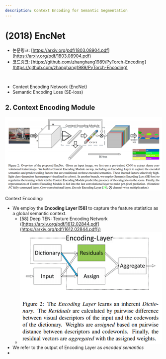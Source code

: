 ```yaml
---
description: Context Encoding for Semantic Segmentation
---
```


# \(2018\) EncNet

* 논문링크: [https://arxiv.org/pdf/1803.08904.pdf](https://arxiv.org/pdf/1803.08904.pdf)
* 코드링크: [https://github.com/zhanghang1989/PyTorch-Encoding](https://github.com/zhanghang1989/PyTorch-Encoding)

​

* Context Encoding Network \(EncNet\)
* Semantic Encoding Loss \(SE-loss\)



## 2. Context Encoding Module

![](../.gitbook/assets/image%20%2837%29.png)



Context Encoding:

* We employ the **Encoding Layer \[58\]** to capture the feature statistics as a global semantic context.
  * \[58\] Deep TEN: Texture Encoding Network \([https://arxiv.org/pdf/1612.02844.pdf](https://arxiv.org/pdf/1612.02844.pdf)\)
  * ![](../.gitbook/assets/image%20%2840%29.png)
* We refer to the output of Encoding Layer as _encoded semantics_
* 

